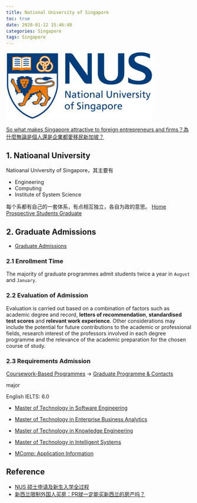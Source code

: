 ```yaml
---
title: National University of Singapore
toc: true
date: 2020-01-12 15:46:48
categories: Singapore
tags: Singapore
---
```


<img src="/images/Singapore/National_University_of_Singapore_logo_NUS.png" width="400"/>

<!-- more -->

[So what makes Singapore attractive to foreign entrepreneurs and firms？為什麼無論是個人還是企業都愛移民新加坡？](https://www.youtube.com/watch?v=kT3Yk1J-18E)

## 1. Natioanal University

Natioanal University of Singapore，其主要有

- Engineering
- Computing
- Institute of System Science

每个系都有自己的一套体系，有点相互独立，各自为政的意思。 [Home Prospective Students Graduate](http://www.nus.edu.sg/registrar/prospective-students/graduate)

## 2. Graduate Admissions

- [Graduate Admissions](http://www.nus.edu.sg/registrar/prospective-students/graduate/graduate-admissions)

### 2.1 Enrollment Time

The majority of graduate programmes admit students twice a year in `August` and `January`.

### 2.2 Evaluation of Admission

Evaluation is carried out based on a combination of factors such as academic degree and record, **letters of recommendation**, **standardised test scores** and **relevant work experience**. Other considerations may include the potential for future contributions to the academic or professional fields, research interest of the professors involved in each degree programme and the relevance of the academic preparation for the chosen course of study.

### 2.3 Requirements Admission


[Coursework-Based Programmes](http://www.nus.edu.sg/registrar/prospective-students/graduate/graduate-admissions#collapseOne) → [Graduate Programme & Contacts](http://www.nus.edu.sg/registrar/prospective-students/graduate/graduate-programme-contacts)

major

English IELTS: 6.0

- [Master of Technology in Software Engineering](https://www.iss.nus.edu.sg/graduate-programmes/programme/detail/master-of-technology-in-software-engineering)

- [Master of Technology in Enterprise Business Analytics](https://www.iss.nus.edu.sg/graduate-programmes/programme/detail/master-of-technology-in-enterprise-business-analytics)

- [Master of Technology in Knowledge Engineering](https://www.iss.nus.edu.sg/graduate-programmes/programme/detail/master-of-technology-in-intelligent-systems)

- [Master of Technology in Intelligent Systems](https://www.iss.nus.edu.sg/graduate-programmes/programme/detail/master-of-technology-in-intelligent-systems)

- [MComp: Application Information](https://www.comp.nus.edu.sg/programmes/pg/mcs/application/)

## Reference

- [NUS 硕士申请及新生入学全过程][1]
- [新西兰限制外国人买房：PR就一定能买新西兰的房产吗？][house]

[1]: https://www.yan.sg/nussuoshi/
[house]: https://prosperityfinance.co.nz/zh-CN/blog/xin-xi-lan-xian-zhi-wai-guo-ren-mai-fang--pr-jiu-yi-ding-neng-mai-xin-xi-lan-di-fang-chan-ma-
